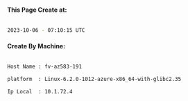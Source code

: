 
   
#### This Page Create at:

```bash

2023-10-06 - 07:10:15 UTC

```

#### Create By Machine:

```bash

Host Name : fv-az583-191

platform  : Linux-6.2.0-1012-azure-x86_64-with-glibc2.35

Ip Local  : 10.1.72.4

```


